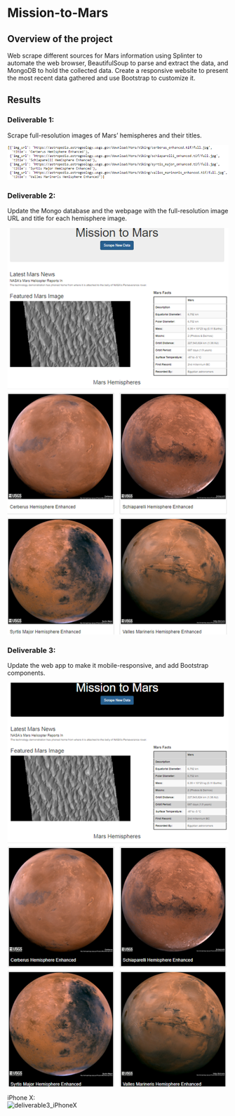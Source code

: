 # Mission-to-Mars

## Overview of the project

Web scrape different sources for Mars information using Splinter to automate the web browser, BeautifulSoup to parse and extract the data, and MongoDB to hold the collected data. Create a responsive website to present the most recent data gathered and use Bootstrap to customize it.

## Results

### Deliverable 1: 

Scrape full-resolution images of Mars’ hemispheres and their titles.

![deliverable1.PNG](images/deliverable1.PNG)

### Deliverable 2: 

Update the Mongo database and the webpage with the full-resolution image URL and title for each hemisphere image.

![deliverable2.PNG](images/deliverable2.PNG)


### Deliverable 3:

Update the web app to make it mobile-responsive, and add Bootstrap components.

![deliverable3.PNG](images/deliverable3.PNG)

iPhone X:
<br>
<img src="images/deliverable3_iPhoneX.png" width="375" alt="deliverable3_iPhoneX">




